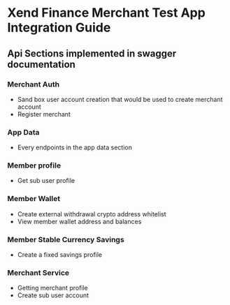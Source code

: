 # Xend Finance Merchant Test App Integration Guide
## Api Sections implemented in swagger documentation
### Merchant Auth
- Sand box user account creation that would be used to create merchant account
- Register merchant
### App Data
- Every endpoints in the app data section
### Member profile
- Get sub user profile
### Member Wallet
- Create external withdrawal crypto address whitelist
- View member wallet address and balances
### Member Stable Currency Savings
- Create a fixed savings profile
### Merchant Service
- Getting merchant profile
- Create sub user account
